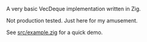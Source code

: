 A very basic VecDeque implementation written in Zig.

Not production tested.  Just here for my amusement.

See [src/example.zig](src/example.zig) for a quick demo.

